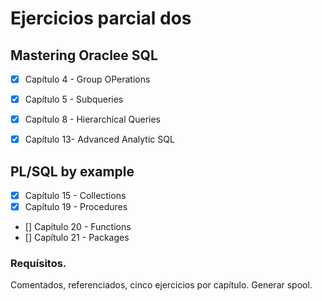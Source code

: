 ﻿# Ejercicios parcial dos
## Mastering Oraclee SQL

- [x] Capítulo 4 - Group OPerations
- [x] Capítulo 5 - Subqueries
- [x] Capítulo 8 - Hierarchical Queries
- [x] Capítulo 13- Advanced Analytic SQL


## PL/SQL by example

- [x] Capítulo 15 - Collections
- [x] Capítulo 19 - Procedures
- [] Capítulo 20 - Functions
- [] Capítulo 21 - Packages


### Requísitos.
Comentados, referenciados, cinco ejercicios por capítulo.
Generar spool. 
